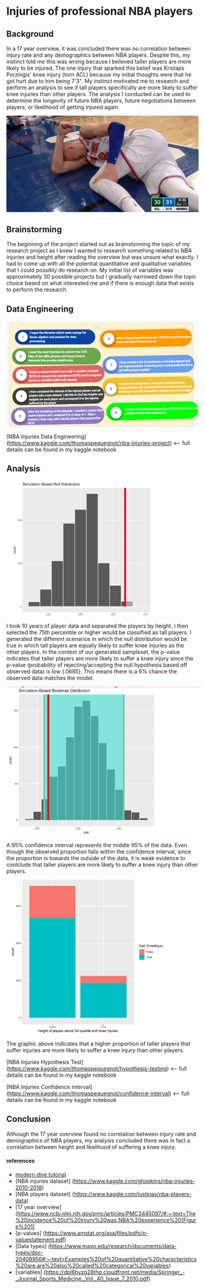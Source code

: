 # Injuries of professional NBA players
## Background
In a 17 year overview, it was concluded there was no correlation between injury rate and any demographics between NBA players. Despite this, my instinct told me this was wrong because I believed taller players are more likely to be injured. The one injury that sparked this belief was Kristaps Porzingis' knee injury (torn ACL) because my initial thoughts were that he got hurt due to him being 7'3". My instinct motivated me to research and perform an analysis to see if tall players specifically are more likely to suffer knee injuries than other players. The analysis I conducted can be used to determine the longevity of future NBA players, future negotiations between players, or likelihood of getting injured again. 

![test](/knee_injury_example.png)

## Brainstorming
The beginning of the project started out as brainstorming the topic of my research project as I knew I wanted to research something related to NBA injuries and height after reading the overview but was unsure what exactly. I had to come up with all the potential quantitative and qualitative variables that I could possibly do research on. My initial list of variables was approximately 30 possible projects but I gradually narrowed down the topic choice based on what interested me and if there is enough data that exists to perform the research. 
## Data Engineering
![test](/Data_engineering.png)

[NBA Injuries Data Engineering] (https://www.kaggle.com/thomaspequegnot/nba-injuries-project)  <-- full details can be found in my kaggle notebook
## Analysis

![test](/P-value_hypothesis_testing_graph.png)

I took 10 years of player data and separated the players by height. I then selected the 75th percentile or higher would be classified as tall players. I generated the different scenarios in which the null distribution would be true in which tall players are equally likely to suffer knee injuries as the other players. In the context of our generated sampleset, the p-value indicates that taller players are more likely to suffer a knee injury since the p-value (probability of rejecting/accepting the null hypothesis based off observed data) is low (.0685). This means there is a 6% chance the observed data matches the model.

![test](/Confidence_interval.png)

A 95% confidence interval represents the middle 95% of the data. Even though the observed proportion falls within the confidence interval, since the proportion is towards the outside of the data, it is weak evidence to conlclude that taller players are more likely to suffer a knee injury than other players.

![test](/Hyp_test.png)

The graphic above indicates that a higher proportion of taller players that suffer injuries are more likely to suffer a knee injury than other players.

[NBA Injuries Hypothesis Test] (https://www.kaggle.com/thomaspequegnot/hypothesis-testing) <-- full details can be found in my kaggle notebook

[NBA Injuries Confidence interval] (https://www.kaggle.com/thomaspequegnot/confidence-interval) <-- full details can be found in my kaggle notebook
## Conclusion
Although the 17 year overview found no correlation between injury rate and demographics of NBA players, my analysis concluded there was in fact a correlation between height and likelihood of suffering a knee injury.




#### references
- [modern dive tutorial](https://moderndive.com/)
- [NBA injuries dataset] (https://www.kaggle.com/ghopkins/nba-injuries-2010-2018)
- [NBA players dataset] (https://www.kaggle.com/justinas/nba-players-data)
- [17 year overview] (https://www.ncbi.nlm.nih.gov/pmc/articles/PMC3445097/#:~:text=The%20incidence%20of%20injury%20was,NBA%20experience%20(Figure%201)
- [p-values] (https://www.amstat.org/asa/files/pdfs/p-valuestatement.pdf)
- [Data types] (https://www.mayo.edu/research/documents/data-types/doc-20408956#:~:text=Examples%20of%20quantitative%20characteristics%20are,are%20also%20called%20categorical%20variables)
- [variables] (https://dpl6hyzg28thp.cloudfront.net/media/Springer_-_Journal_Sports_Medicine._Vol._40_Issue_7_2010.pdf)
